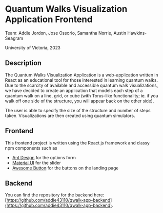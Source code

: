 # Quantum Walks Visualization Application Frontend
Team: Addie Jordon, Jose Ossorio, Samantha Norrie, Austin Hawkins-Seagram

University of Victoria, 2023

## Description

The Quantum Walks Visualization Application is a web-application written in React as an educational tool for those interested in learning quantum walks. Due to the scarcity of available and accessible quantum walk visualizations, we have decided to create an application that models each step of a quantum walk on a line, grid, or cube (with Torus-like functionality; ie. if you walk off one side of the structure, you will appear back on the other side).

The user is able to specify the size of the structure and number of steps taken. Visualizations are then created using quantum simulators.

## Frontend

This frontend project is written using the React.js framework and classy npm components such as

- [Ant Design](https://ant.design) for the options form
- [Material UI](https://mui.com) for the slider
- [Awesome Button](https://github.com/rcaferati/react-awesome-button) for the buttons on the landing page

## Backend

You can find the repository for the backend here: [https://github.com/addie43110/qwalk-app-backend](https://github.com/addie43110/qwalk-app-backend).